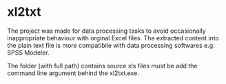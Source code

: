 # xl2txt
The project was made for data processing tasks to avoid occasionally inappropriate behaviour with orginal Excel files. The extracted content into the plain text file is more compatibile with data processing softwares e.g. SPSS Modeler.

The folder (with full path) contains source xls files must be add the command line argument behind the xl2txt.exe.
